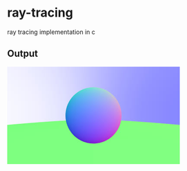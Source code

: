 # ray-tracing

ray tracing implementation in c

## Output

![Render Image](./assets/ray-tracing.jpg)

